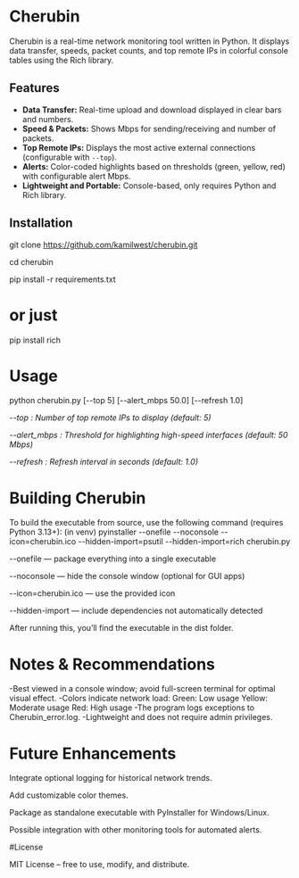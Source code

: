 # Cherubin

Cherubin is a real-time network monitoring tool written in Python. It displays data transfer, speeds, packet counts, and top remote IPs in colorful console tables using the Rich library.

## Features
- **Data Transfer:** Real-time upload and download displayed in clear bars and numbers.  
- **Speed & Packets:** Shows Mbps for sending/receiving and number of packets.  
- **Top Remote IPs:** Displays the most active external connections (configurable with `--top`).  
- **Alerts:** Color-coded highlights based on thresholds (green, yellow, red) with configurable alert Mbps.  
- **Lightweight and Portable:** Console-based, only requires Python and Rich library.  

## Installation
git clone https://github.com/kamilwest/cherubin.git

cd cherubin

pip install -r requirements.txt

# or just
pip install rich

# Usage

python cherubin.py [--top 5] [--alert_mbps 50.0] [--refresh 1.0]

*--top : Number of top remote IPs to display (default: 5)*

*--alert_mbps : Threshold for highlighting high-speed interfaces (default: 50 Mbps)*

*--refresh : Refresh interval in seconds (default: 1.0)*

# Building Cherubin

To build the executable from source, use the following command (requires Python 3.13+):
(in venv) 
pyinstaller --onefile --noconsole --icon=cherubin.ico --hidden-import=psutil --hidden-import=rich cherubin.py

--onefile — package everything into a single executable

--noconsole — hide the console window (optional for GUI apps)

--icon=cherubin.ico — use the provided icon

--hidden-import — include dependencies not automatically detected

After running this, you’ll find the executable in the dist folder.

# Notes & Recommendations

-Best viewed in a console window; avoid full-screen terminal for optimal visual effect.
-Colors indicate network load:
    Green: Low usage
    Yellow: Moderate usage
    Red: High usage
-The program logs exceptions to Cherubin_error.log.
-Lightweight and does not require admin privileges.

# Future Enhancements

Integrate optional logging for historical network trends.

Add customizable color themes.

Package as standalone executable with PyInstaller for Windows/Linux.

Possible integration with other monitoring tools for automated alerts.

#License

MIT License – free to use, modify, and distribute.
